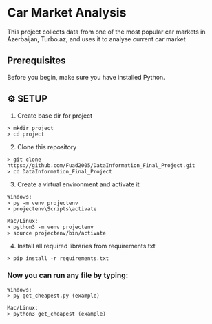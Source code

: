 # Car Market Analysis
This project collects data from one of the most popular car markets in Azerbaijan, Turbo.az,
and uses it to analyse current car market

## Prerequisites

Before you begin, make sure you have installed Python.

## ⚙ SETUP
1. Create base dir for project
```
> mkdir project
> cd project
```
2. Clone this repository
```
> git clone https://github.com/Fuad2005/DataInformation_Final_Project.git
> cd DataInformation_Final_Project
```

3. Create a virtual environment and activate it
```
Windows:
> py -m venv projectenv
> projectenv\Scripts\activate

Mac/Linux:
> python3 -m venv projectenv
> source projectenv/bin/activate

```

4. Install all required libraries from requirements.txt
```
> pip install -r requirements.txt
```

### Now you can run any file by typing:
```
Windows:
> py get_cheapest.py (example)

Mac/Linux:
> python3 get_cheapest (example)
```
